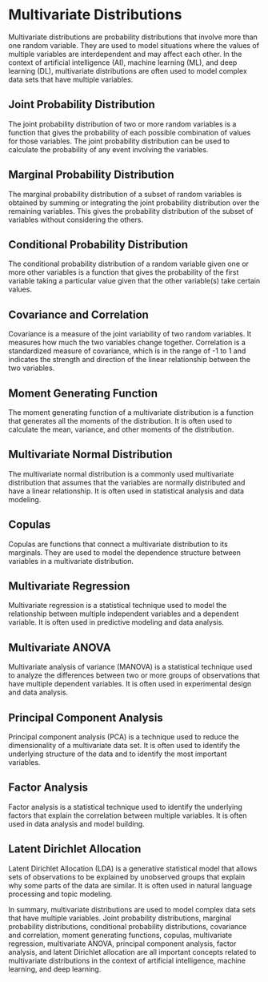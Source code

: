 # Multivariate Distributions

Multivariate distributions are probability distributions that involve more than one random variable. They are used to model situations where the values of multiple variables are interdependent and may affect each other. In the context of artificial intelligence (AI), machine learning (ML), and deep learning (DL), multivariate distributions are often used to model complex data sets that have multiple variables.

## Joint Probability Distribution

The joint probability distribution of two or more random variables is a function that gives the probability of each possible combination of values for those variables. The joint probability distribution can be used to calculate the probability of any event involving the variables.

## Marginal Probability Distribution

The marginal probability distribution of a subset of random variables is obtained by summing or integrating the joint probability distribution over the remaining variables. This gives the probability distribution of the subset of variables without considering the others.

## Conditional Probability Distribution

The conditional probability distribution of a random variable given one or more other variables is a function that gives the probability of the first variable taking a particular value given that the other variable(s) take certain values.

## Covariance and Correlation

Covariance is a measure of the joint variability of two random variables. It measures how much the two variables change together. Correlation is a standardized measure of covariance, which is in the range of -1 to 1 and indicates the strength and direction of the linear relationship between the two variables.

## Moment Generating Function

The moment generating function of a multivariate distribution is a function that generates all the moments of the distribution. It is often used to calculate the mean, variance, and other moments of the distribution.

## Multivariate Normal Distribution

The multivariate normal distribution is a commonly used multivariate distribution that assumes that the variables are normally distributed and have a linear relationship. It is often used in statistical analysis and data modeling.

## Copulas

Copulas are functions that connect a multivariate distribution to its marginals. They are used to model the dependence structure between variables in a multivariate distribution.

## Multivariate Regression

Multivariate regression is a statistical technique used to model the relationship between multiple independent variables and a dependent variable. It is often used in predictive modeling and data analysis.

## Multivariate ANOVA

Multivariate analysis of variance (MANOVA) is a statistical technique used to analyze the differences between two or more groups of observations that have multiple dependent variables. It is often used in experimental design and data analysis.

## Principal Component Analysis

Principal component analysis (PCA) is a technique used to reduce the dimensionality of a multivariate data set. It is often used to identify the underlying structure of the data and to identify the most important variables.

## Factor Analysis

Factor analysis is a statistical technique used to identify the underlying factors that explain the correlation between multiple variables. It is often used in data analysis and model building.

## Latent Dirichlet Allocation

Latent Dirichlet Allocation (LDA) is a generative statistical model that allows sets of observations to be explained by unobserved groups that explain why some parts of the data are similar. It is often used in natural language processing and topic modeling.

In summary, multivariate distributions are used to model complex data sets that have multiple variables. Joint probability distributions, marginal probability distributions, conditional probability distributions, covariance and correlation, moment generating functions, copulas, multivariate regression, multivariate ANOVA, principal component analysis, factor analysis, and latent Dirichlet allocation are all important concepts related to multivariate distributions in the context of artificial intelligence, machine learning, and deep learning.

